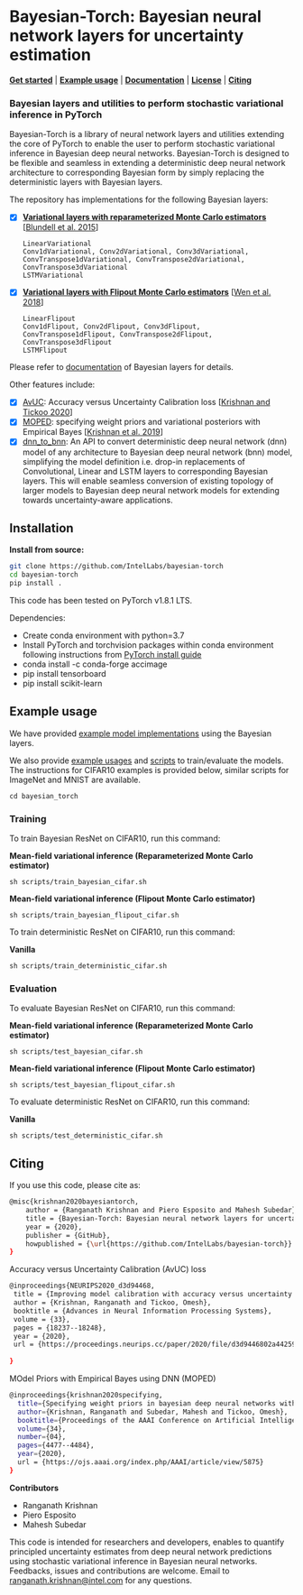 # Bayesian-Torch: Bayesian neural network layers for uncertainty estimation
**[Get started](#Installation)** | **[Example usage](#example-usage)** | **[Documentation](doc/bayesian_torch.layers.md)** | **[License](LICENSE)** | **[Citing](#citing)** 

### Bayesian layers and utilities to perform stochastic variational inference in PyTorch

Bayesian-Torch is a library of neural network layers and utilities extending the core of PyTorch to enable the user to perform stochastic variational inference in Bayesian deep neural networks.
Bayesian-Torch is designed to be flexible and seamless in extending a deterministic deep neural network architecture to corresponding Bayesian form by simply replacing the deterministic layers with Bayesian layers. 


The repository has implementations for the following Bayesian layers:
- [x] **[Variational layers with reparameterized Monte Carlo estimators](bayesian_torch/layers/variational_layers)** [[Blundell et al. 2015](https://arxiv.org/abs/1505.05424)]

      
      LinearVariational 
      Conv1dVariational, Conv2dVariational, Conv3dVariational, ConvTranspose1dVariational, ConvTranspose2dVariational, ConvTranspose3dVariational
      LSTMVariational
      
- [x] **[Variational layers with Flipout Monte Carlo estimators](bayesian_torch/layers/flipout_layers)** [[Wen et al. 2018](https://arxiv.org/abs/1803.04386)]
      
      LinearFlipout 
      Conv1dFlipout, Conv2dFlipout, Conv3dFlipout, ConvTranspose1dFlipout, ConvTranspose2dFlipout, ConvTranspose3dFlipout
      LSTMFlipout

<!--
- [ ] **[Radial BNN layers](bayesian_torch/layers/radial_layers)** [[Farquhar et al. 2020](https://arxiv.org/abs/1907.00865)]

      LinearRadial
      Conv1dRadial, Conv2dRadial, Conv3dRadial, ConvTranspose1dRadial, ConvTranspose2dRadial, ConvTranspose3dRadial
      LSTMRadial

- [ ] **Variational layers with Gaussian mixture model (GMM) posteriors using reparameterized Monte Carlo estimators** (in `pre-alpha`)

      LinearMixture
      Conv1dMixture, Conv2dMixture, Conv3dMixture, ConvTranspose1dMixture, ConvTranspose2dMixture, ConvTranspose3dMixture
      LSTMMixture
-->

Please refer to [documentation](doc/bayesian_torch.layers.md#layers) of Bayesian layers for details.

Other features include:
- [x] [AvUC](https://github.com/IntelLabs/bayesian-torch/blob/main/bayesian_torch/utils/avuc_loss.py): Accuracy versus Uncertainty Calibration loss [[Krishnan and Tickoo 2020](https://proceedings.neurips.cc/paper/2020/file/d3d9446802a44259755d38e6d163e820-Paper.pdf)]
- [x] [MOPED](https://github.com/IntelLabs/bayesian-torch/blob/main/bayesian_torch/utils/util.py#L72): specifying weight priors and variational posteriors with Empirical Bayes [[Krishnan et al. 2019](https://arxiv.org/abs/1906.05323)]
- [x] [dnn_to_bnn](https://github.com/IntelLabs/bayesian-torch/blob/main/bayesian_torch/models/dnn_to_bnn.py#L127): An API to convert deterministic deep neural network (dnn) model of any architecture to Bayesian deep neural network (bnn) model, simplifying the model definition i.e. drop-in replacements  of Convolutional, Linear and LSTM layers to corresponding Bayesian layers. This will enable seamless conversion of existing topology of larger models to Bayesian deep neural network models for extending towards uncertainty-aware applications. 

## Installation


**Install from source:**
```sh
git clone https://github.com/IntelLabs/bayesian-torch
cd bayesian-torch
pip install .
```
This code has been tested on PyTorch v1.8.1 LTS.

Dependencies:

- Create conda environment with python=3.7
- Install PyTorch and torchvision packages within conda environment following instructions from [PyTorch install guide](https://pytorch.org/get-started/locally/)
- conda install -c conda-forge accimage
- pip install tensorboard
- pip install scikit-learn

## Example usage
We have provided [example model implementations](bayesian_torch/models/bayesian) using the Bayesian layers.

We also provide [example usages](bayesian_torch/examples) and [scripts](bayesian_torch/scripts) to train/evaluate the models. The instructions for CIFAR10 examples is provided below, similar scripts for ImageNet and MNIST are available.

```
cd bayesian_torch
```

### Training

To train Bayesian ResNet on CIFAR10, run this command:

**Mean-field variational inference (Reparameterized Monte Carlo estimator)**
```train
sh scripts/train_bayesian_cifar.sh
```

**Mean-field variational inference (Flipout Monte Carlo estimator)**
```train
sh scripts/train_bayesian_flipout_cifar.sh
```

To train deterministic ResNet on CIFAR10, run this command:

**Vanilla**
```train
sh scripts/train_deterministic_cifar.sh
```


### Evaluation

To evaluate Bayesian ResNet on CIFAR10, run this command:

**Mean-field variational inference (Reparameterized Monte Carlo estimator)**
```test
sh scripts/test_bayesian_cifar.sh
```

**Mean-field variational inference (Flipout Monte Carlo estimator)**
```test
sh scripts/test_bayesian_flipout_cifar.sh
```

To evaluate deterministic ResNet on CIFAR10, run this command:

**Vanilla**
```test
sh scripts/test_deterministic_cifar.sh
```

## Citing

If you use this code, please cite as:
```sh
@misc{krishnan2020bayesiantorch,
    author = {Ranganath Krishnan and Piero Esposito and Mahesh Subedar},
    title = {Bayesian-Torch: Bayesian neural network layers for uncertainty estimation},
    year = {2020},
    publisher = {GitHub},
    howpublished = {\url{https://github.com/IntelLabs/bayesian-torch}}
}
```
Accuracy versus Uncertainty Calibration (AvUC) loss
```sh
@inproceedings{NEURIPS2020_d3d94468,
 title = {Improving model calibration with accuracy versus uncertainty optimization},
 author = {Krishnan, Ranganath and Tickoo, Omesh},
 booktitle = {Advances in Neural Information Processing Systems},
 volume = {33},
 pages = {18237--18248},
 year = {2020},
 url = {https://proceedings.neurips.cc/paper/2020/file/d3d9446802a44259755d38e6d163e820-Paper.pdf}
 
}
```
MOdel Priors with Empirical Bayes using DNN (MOPED)
```sh
@inproceedings{krishnan2020specifying,
  title={Specifying weight priors in bayesian deep neural networks with empirical bayes},
  author={Krishnan, Ranganath and Subedar, Mahesh and Tickoo, Omesh},
  booktitle={Proceedings of the AAAI Conference on Artificial Intelligence},
  volume={34},
  number={04},
  pages={4477--4484},
  year={2020},
  url = {https://ojs.aaai.org/index.php/AAAI/article/view/5875}
}
```

**Contributors**
- Ranganath Krishnan 
- Piero Esposito 
- Mahesh Subedar

This code is intended for researchers and developers, enables to quantify principled uncertainty estimates from deep neural network predictions using stochastic variational inference in Bayesian neural networks. 
Feedbacks, issues and contributions are welcome. Email to <ranganath.krishnan@intel.com> for any questions.
 

